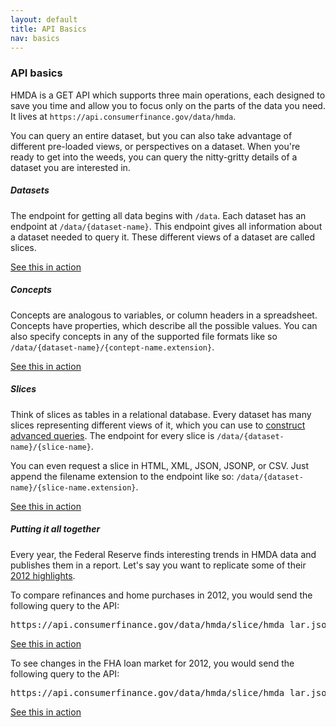 ```yaml
---
layout: default
title: API Basics
nav: basics
---
```


### API basics

HMDA is a GET API which supports three main operations, each designed to save you time and allow you to focus only on
the parts of the data you need. It lives at ```https://api.consumerfinance.gov/data/hmda```.

You can query an entire dataset, but you can also take advantage of different pre-loaded views, or perspectives on a dataset. 
When you're ready to get into the weeds, you can query the nitty-gritty details of a dataset you are interested in.

##### Datasets
The endpoint for getting all data begins with ```/data```. Each dataset has an endpoint at ```/data/{dataset-name}```. This endpoint gives 
all information about a dataset needed to query it. These different views of a dataset are called slices. 

<a href="console/#!/data/getDataset_get_1" class="action-arrow">See this in action <i class="icon-right"> </i></a>

##### Concepts
Concepts are analogous to variables, or column headers in a spreadsheet. Concepts have properties, which describe all the possible values. You can also specify concepts in any of the supported file formats like so ```/data/{dataset-name}/{contept-name.extension}```. 

<a href="console/#!/hmda/getConceptHmda_get_1" class="action-arrow">See this in action <i class="icon-right"> </i></a>

##### Slices
Think of slices as tables in a relational database. Every dataset has many slices representing different views of it, which you can use to <a href="queries.html">construct advanced queries</a>. The endpoint for
every slice is ```/data/{dataset-name}/{slice-name}```. 

You can even request a slice in HTML, XML, JSON, JSONP, or CSV. Just append the filename extension to the endpoint like so:
```/data/{dataset-name}/{slice-name.extension}```. 

<a href="console/#!/hmda/querySliceHmda_get_2" class="action-arrow"> See this in action <i class="icon-right"> </i></a>

##### Putting it all together
Every year, the Federal Reserve finds interesting trends in HMDA data and publishes them in a report. Let's say you want to replicate some of their [2012 highlights](http://www.consumerfinance.gov/hmda/learn-more#highlights). 

To compare refinances and home purchases in 2012, you would send the following query to the API:
<pre>https://api.consumerfinance.gov/data/hmda/slice/hmda_lar.json?#!/property_type=1,2&amp;action_taken=1&amp;select=as_of_year,loan_purpose_name,count&amp;section=summary</pre>
<a href="console/#!/hmda/querySliceHmda_get_2" class="action-arrow"> See this in action <i class="icon-right"> </i></a>

To see changes in the FHA loan market for 2012, you would send the following query to the API:
<pre>https://api.consumerfinance.gov/data/hmda/slice/hmda_lar.json?#!/lien_status=1&amp;loan_purpose=1&amp;action_taken=1&amp;select=as_of_year,loan_type_name,count&amp;section=summary</pre>
<a href="console/#!/hmda/querySliceHmda_get_2" class="action-arrow"> See this in action <i class="icon-right"> </i></a>

<body id="basics"></body>